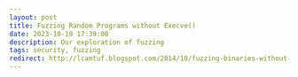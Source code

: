 ```yaml
---
layout: post
title: Fuzzing Random Programs without Execve()
date: 2023-10-19 17:39:00
description: Our exploration of fuzzing
tags: security, fuzzing
redirect: http://lcamtuf.blogspot.com/2014/10/fuzzing-binaries-without-execve.html
---
```

